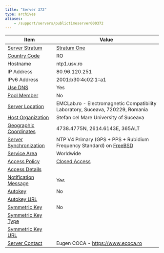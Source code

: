 ```yaml
---
title: "Server 372"
type: archives
aliases:
    - /support/servers/publictimeserver000372
---
```


| Item | Value |
| ----- | ----- |
| [Server Stratum](/support/servers/serverstratum) | [Stratum One](/support/servers/stratumonetimeservers) |
| [Country Code](/support/servers/countrycode) | RO |
| Hostname |  ntp1.usv.ro |
| IP Address |  80.96.120.251 |
| IPv6 Address |  2001:b30:4c02:1::a1 |
| [Use DNS](/support/servers/usedns) | Yes |
| [Pool Member](/support/servers/poolmember) | No |
| [Server Location](/support/servers/serverlocation) |  EMCLab.ro - Electromagnetic Compatibility Laboratory, Suceava, 720229, Romania  |
| [Host Organization](/support/servers/hostorganization) |  Stefan cel Mare University of Suceava |
| [ Geographic Coordinates](/support/servers/geographiccoordinates) |  4738.4775N, 2614.6143E, 365ALT |
| [Server Synchronization](/support/servers/serversynchronization) |  NTP V4 Primary (GPS + PPS + Rubidium Frequency Standard) on [FreeBSD](https://www.freebsd.org)  |
| [Service Area](/support/servers/servicearea) | Worldwide |
| [Access Policy](/support/servers/accesspolicy) | [Closed Access](/support/servers/closedaccess) |
| [Access Details](/support/servers/accessdetails) |  |
| [Notification Message](/support/servers/notificationmessage) | Yes |
| [Autokey](/support/servers/autokey) | No |
| [Autokey URL](/support/servers/autokeyurl) | |
| [Symmetric Key](/support/servers/symmetrickey) | No |
| [Symmetric Key Type](/support/servers/symmetrickeytype) | |
| [Symmetric Key URL](/support/servers/symmetrickeyurl) | |
| [Server Contact](/support/servers/servercontact) | Eugen COCA - https://www.ecoca.ro |
